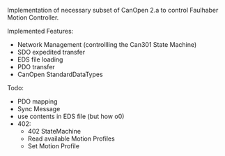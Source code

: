 
Implementation of necessary subset of CanOpen 2.a to control Faulhaber Motion Controller.

Implemented Features:
 - Network Management (controllling the Can301 State Machine)
 - SDO expedited transfer
 - EDS file loading
 - PDO transfer
 - CanOpen StandardDataTypes

Todo:
 - PDO mapping
 - Sync Message
 - use contents in EDS file (but how o0)
 - 402:
   - 402 StateMachine
   - Read available Motion Profiles
   - Set Motion Profile
   
